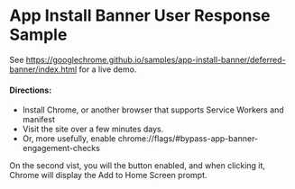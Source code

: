 App Install Banner User Response Sample
===

See https://googlechrome.github.io/samples/app-install-banner/deferred-banner/index.html for a live demo.


#### Directions:

* Install Chrome, or another browser that supports Service Workers and manifest
* Visit the site over a few minutes days.
* Or, more usefully, enable chrome://flags/#bypass-app-banner-engagement-checks

On the second vist, you will the button enabled, and when clicking it, Chrome will display the Add to Home Screen prompt.
